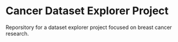 # Cancer Dataset Explorer Project
Reporsitory for a dataset explorer project focused on breast cancer research.